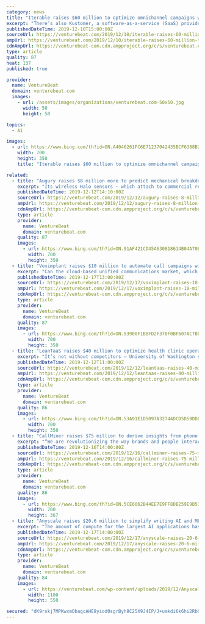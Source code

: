 ```yaml
---
category: news
title: "Iterable raises $60 million to optimize omnichannel campaigns with AI"
excerpt: "There’s also Kustomer, a software-as-a-service (SaaS) provider that automates repetitive processes by applying analytics atop data from multiple sources; RedPoint, which offers products that analyze customer data with AI; and Punchh, a startup leveraging machine learning and omnichannel integrations to create customer journeys. But despite ..."
publishedDateTime: 2019-12-10T15:00:00Z
sourceUrl: https://venturebeat.com/2019/12/10/iterable-raises-60-million-to-optimize-omnichannel-campaigns-with-ai/
ampUrl: https://venturebeat.com/2019/12/10/iterable-raises-60-million-to-optimize-omnichannel-campaigns-with-ai/amp/
cdnAmpUrl: https://venturebeat-com.cdn.ampproject.org/c/s/venturebeat.com/2019/12/10/iterable-raises-60-million-to-optimize-omnichannel-campaigns-with-ai/amp/
type: article
quality: 87
heat: 137
published: true

provider:
  name: VentureBeat
  domain: venturebeat.com
  images:
    - url: /assets/images/organizations/venturebeat.com-50x50.jpg
      width: 50
      height: 50

topics:
  - AI

images:
  - url: https://www.bing.com/th?id=ON.A4046261FC6E71237042435BCF6388B2
    width: 700
    height: 350
    title: "Iterable raises $60 million to optimize omnichannel campaigns with AI"

related:
  - title: "Augury raises $8 million more to predict mechanical breakdowns with AI"
    excerpt: "Its wireless Halo sensors — which attach to commercial refrigerators, industrial-scale heaters, and practically everything in between — record readings like vibration, temperature, and magnetism and upload it to the cloud, where AI algorithms ingest it to make predictions about the machines’ health. Augury counts Johnson Controls ..."
    publishedDateTime: 2019-12-12T14:10:00Z
    sourceUrl: https://venturebeat.com/2019/12/12/augury-raises-8-million-more-to-predict-mechanical-breakdowns-with-ai/
    ampUrl: https://venturebeat.com/2019/12/12/augury-raises-8-million-more-to-predict-mechanical-breakdowns-with-ai/amp/
    cdnAmpUrl: https://venturebeat-com.cdn.ampproject.org/c/s/venturebeat.com/2019/12/12/augury-raises-8-million-more-to-predict-mechanical-breakdowns-with-ai/amp/
    type: article
    provider:
      name: VentureBeat
      domain: venturebeat.com
    quality: 87
    images:
      - url: https://www.bing.com/th?id=ON.91AF421CD45A630818614B04A70E3BBB
        width: 700
        height: 350
  - title: "Voximplant raises $10 million to automate call campaigns with AI"
    excerpt: "Can the cloud-based unified communications market, which is anticipated to reach $167.1 billion by 2025, be materially transformed by AI? Alexey Aylarov, Andrey Kovalenko, and Sergey Poroshin firmly believe so. They’re the founders of Voximplant, a startup developing products that imbue web and mobile apps with voice, text, and video chat."
    publishedDateTime: 2019-12-17T13:00:00Z
    sourceUrl: https://venturebeat.com/2019/12/17/voximplant-raises-10-million-to-automate-call-campaigns-with-ai/
    ampUrl: https://venturebeat.com/2019/12/17/voximplant-raises-10-million-to-automate-call-campaigns-with-ai/amp/
    cdnAmpUrl: https://venturebeat-com.cdn.ampproject.org/c/s/venturebeat.com/2019/12/17/voximplant-raises-10-million-to-automate-call-campaigns-with-ai/amp/
    type: article
    provider:
      name: VentureBeat
      domain: venturebeat.com
    quality: 87
    images:
      - url: https://www.bing.com/th?id=ON.53900F1B8FD2F370F0BF607AC7B8965F
        width: 700
        height: 350
  - title: "LeanTaaS raises $40 million to optimize health clinic operations with AI"
    excerpt: "It’s not without competitors — University of Washington spinout Perimatics offers an AI system that uses data on patients and surgeons to predict the length of surgeries, as do Tagnos and Qventus — but LeanTaaS has market momentum on its side. “LeanTaaS’ iQueue represents a rare nexus of product leadership, robust ROI, and fast time ..."
    publishedDateTime: 2019-12-12T11:00:00Z
    sourceUrl: https://venturebeat.com/2019/12/12/leantaas-raises-40-million-to-optimize-health-clinic-operations-with-ai/
    ampUrl: https://venturebeat.com/2019/12/12/leantaas-raises-40-million-to-optimize-health-clinic-operations-with-ai/amp/
    cdnAmpUrl: https://venturebeat-com.cdn.ampproject.org/c/s/venturebeat.com/2019/12/12/leantaas-raises-40-million-to-optimize-health-clinic-operations-with-ai/amp/
    type: article
    provider:
      name: VentureBeat
      domain: venturebeat.com
    quality: 86
    images:
      - url: https://www.bing.com/th?id=ON.53A91E1D5097A32744DCD5D59DD800E3
        width: 700
        height: 350
  - title: "CallMiner raises $75 million to derive insights from phone calls with AI"
    excerpt: "“We are revolutionizing the way brands and people interact and conduct business — and it all starts with AI-driven customer insights and intelligence,” he said in a statement. Above: CallMiner’s analytics dashboard. CallMiner’s marquee product is Eureka, an analytics suite delivering speech and text analytics for customer call center"
    publishedDateTime: 2019-12-16T14:00:00Z
    sourceUrl: https://venturebeat.com/2019/12/16/callminer-raises-75-million-to-derive-insights-from-phone-calls-with-ai/
    ampUrl: https://venturebeat.com/2019/12/16/callminer-raises-75-million-to-derive-insights-from-phone-calls-with-ai/amp/
    cdnAmpUrl: https://venturebeat-com.cdn.ampproject.org/c/s/venturebeat.com/2019/12/16/callminer-raises-75-million-to-derive-insights-from-phone-calls-with-ai/amp/
    type: article
    provider:
      name: VentureBeat
      domain: venturebeat.com
    quality: 86
    images:
      - url: https://www.bing.com/th?id=ON.5CE6062B44EE7E9FF8DB259E9B533E2F
        width: 700
        height: 367
  - title: "Anyscale raises $20.6 million to simplify writing AI and ML applications with Ray"
    excerpt: "The amount of compute for the largest AI applications has doubled every three to four months since 2012 ... Companies have to hire specialized engineers to build this architecture, linking things like AWS or Azure cloud instances with Spark and distribution management tools like Kubernetes. “The tools required for this have been kind of ..."
    publishedDateTime: 2019-12-17T14:00:00Z
    sourceUrl: https://venturebeat.com/2019/12/17/anyscale-raises-20-6-million-to-simplify-writing-ai-and-ml-applications-with-ray/
    ampUrl: https://venturebeat.com/2019/12/17/anyscale-raises-20-6-million-to-simplify-writing-ai-and-ml-applications-with-ray/amp/
    cdnAmpUrl: https://venturebeat-com.cdn.ampproject.org/c/s/venturebeat.com/2019/12/17/anyscale-raises-20-6-million-to-simplify-writing-ai-and-ml-applications-with-ray/amp/
    type: article
    provider:
      name: VentureBeat
      domain: venturebeat.com
    quality: 84
    images:
      - url: https://venturebeat.com/wp-content/uploads/2019/12/Anyscale-founders.jpg?fit=1100%2C550&amp;strip=all
        width: 1100
        height: 550

secured: "dK9rskj7MPKwxmObagcAHE8yiod0sgrByh8C25X9J4IP/J+umkdi6k6hi2RbQF1u6Cfy+WFLSQEOAv9C/gSS7x18B8EFTHr2dqmdqJf9EJwT6DyKiqP9LjSrfF++E6lJ3WkZj+63dRJdv2gCRZRBm3MOQAfXY6LMMdGbRmLbfS6bb4iLEXB7urc1KewQIHhrSA1TATOjwmo3XOeVpm8UFo/XYFZytrEA/Z0VAkgMARO3i6ROl7YcsHUvs5xhM/9TON6+CtmNYwZztzMEIz54RQ==;uYBcPNA3h3+UMCSAWO4/YQ=="
---
```


